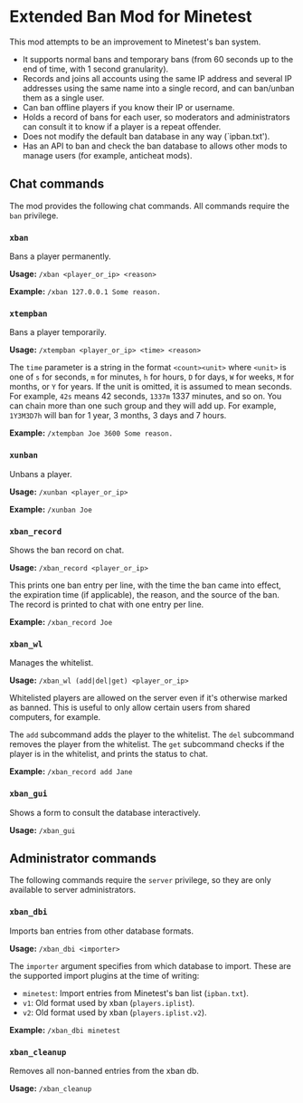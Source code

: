 # Extended Ban Mod for Minetest

This mod attempts to be an improvement to Minetest's ban system.

* It supports normal bans and temporary bans (from 60 seconds up to the end of
  time, with 1 second granularity).
* Records and joins all accounts using the same IP address and several IP
  addresses using the same name into a single record, and can ban/unban them as
  a single user.
* Can ban offline players if you know their IP or username.
* Holds a record of bans for each user, so moderators and administrators can
  consult it to know if a player is a repeat offender.
* Does not modify the default ban database in any way (`ipban.txt').
* Has an API to ban and check the ban database to allows other mods to manage
  users (for example, anticheat mods).

## Chat commands

The mod provides the following chat commands. All commands require the `ban`
privilege.

### `xban`

Bans a player permanently.

**Usage:** `/xban <player_or_ip> <reason>`

**Example:** `/xban 127.0.0.1 Some reason.`

### `xtempban`

Bans a player temporarily.

**Usage:** `/xtempban <player_or_ip> <time> <reason>`

The `time` parameter is a string in the format `<count><unit>` where `<unit>`
is one of `s` for seconds, `m` for minutes, `h` for hours, `D` for days, `W`
for weeks, `M` for months, or `Y` for years. If the unit is omitted, it is
assumed to mean seconds. For example, `42s` means 42 seconds, `1337m` 1337
minutes, and so on. You can chain more than one such group and they will add
up. For example, `1Y3M3D7h` will ban for 1 year, 3 months, 3 days and 7 hours.

**Example:** `/xtempban Joe 3600 Some reason.`

### `xunban`

Unbans a player.

**Usage:** `/xunban <player_or_ip>`

**Example:** `/xunban Joe`

### `xban_record`

Shows the ban record on chat.

**Usage:** `/xban_record <player_or_ip>`

This prints one ban entry per line, with the time the ban came into effect,
the expiration time (if applicable), the reason, and the source of the ban.
The record is printed to chat with one entry per line.

**Example:** `/xban_record Joe`

### `xban_wl`

Manages the whitelist.

**Usage:** `/xban_wl (add|del|get) <player_or_ip>`

Whitelisted players are allowed on the server even if it's otherwise marked
as banned. This is useful to only allow certain users from shared computers,
for example.

The `add` subcommand adds the player to the whitelist. The `del` subcommand
removes the player from the whitelist. The `get` subcommand checks if the
player is in the whitelist, and prints the status to chat.

**Example:** `/xban_record add Jane`

### `xban_gui`

Shows a form to consult the database interactively.

**Usage:** `/xban_gui`

## Administrator commands

The following commands require the `server` privilege, so they are only
available to server administrators.

### `xban_dbi`

Imports ban entries from other database formats.

**Usage:** `/xban_dbi <importer>`

The `importer` argument specifies from which database to import. These are
the supported import plugins at the time of writing:

* `minetest`: Import entries from Minetest's ban list (`ipban.txt`).
* `v1`: Old format used by xban (`players.iplist`).
* `v2`: Old format used by xban (`players.iplist.v2`).

**Example:** `/xban_dbi minetest`

### `xban_cleanup`

Removes all non-banned entries from the xban db.

**Usage:** `/xban_cleanup`